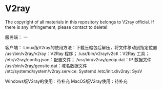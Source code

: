 # V2ray
The copyright of all materials in this repository belongs to V2ray official. If there is any infringement, please contact to delete!

服务端：
一

客户端：
Linux版V2ray的使用方法：下载压缩包后解压，将文件移动到指定位置
/usr/bin/v2ray/v2ray：V2Ray 程序；
/usr/bin/v2ray/v2ctl：V2Ray 工具；
/etc/v2ray/config.json：配置文件；
/usr/bin/v2ray/geoip.dat：IP 数据文件
/usr/bin/v2ray/geosite.dat：域名数据文件
/etc/systemd/system/v2ray.service: Systemd
/etc/init.d/v2ray: SysV

Windows版V2ray的使用：待补充
MacOS版V2ray使用：待补充
